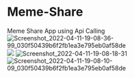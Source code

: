 # Meme-Share
Meme Share App using Api Calling
![Screenshot_2022-04-11-19-08-36-99_030f50439b6f2fb1ea3e795eb0af58de](https://user-images.githubusercontent.com/87303673/162752693-894d51b1-f2ee-4c4f-9c22-3c41e855f118.jpg)
![](https://user-images.githubusercontent.com/87303673/162752701-4902c1c1-7be0-4456-a2ea-148a552be0c5.jpg)
![Screenshot_2022-04-11-19-08-18-31](https://user-images.githubusercontent.com/87303673/162752706-825b0069-0231-40c9-a956-a91e28c425af.jpg)
![Screenshot_2022-04-11-19-08-10-09_030f50439b6f2fb1ea3e795eb0af58de](https://user-images.githubusercontent.com/87303673/162752718-ad9326f0-89c7-492e-a126-90b76fd7336c.jpg)
